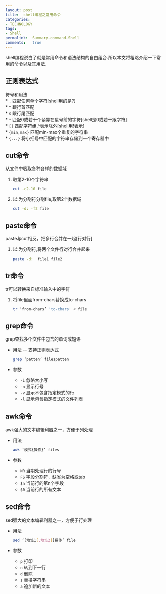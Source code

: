 ```yaml
---
layout:	post
title:	shell编程之常用命令
categories:
- TECHNOLOGY
tags:
- Shell
permalink:  Summary-command-Shell
comments:	true
---
```

shell编程说白了就是常用命令和语法结构的自由组合.所以本文将粗略介绍一下常用的命令以及其用法.
<!-- more -->


## 正则表达式
符号和用法  
	* `.`	匹配任何单个字符[shell用的是?]  
	* `^`	跟行首匹配  
	* `$`	跟行尾匹配  
	* `*`	匹配0或若干个紧靠在星号前的字符[shell是0或若干跟字符]  
	* `[]`	匹配字符组,^表示除外[shell用!表示]  
	* `{min,max}`	匹配min-max个重复的字符串  
	* `{...}`	将小括号中匹配的字符串存储到一个寄存器中


## cut命令
从文件中吸取各种各样的数据域  

1. 取第2-10个字符串

	```bash
	cut -c2-10 file
	```
2. 以:为分割符分割file,取第2个数据域

	```bash
	cut -d: -f2 file
	```

## paste命令
paste与cut相反，把多行合并在一起[行对行]  

1. 以:为分割符,将两个文件行对行合并起来

	```bash
	paste -d:  file1 file2
	```
## tr命令
tr可以转换来自标准输入中的字符

1. 将file里面from-chars替换成to-chars

	```bash
	tr ‘from-chars’ 'to-chars' < file
	```

## grep命令
grep查找多个文件中包含的单词或短语

* 用法 -- 支持正则表达式

	```bash
	grep ‘patten’ filespatten
	```
* 参数
	* `-i`	忽略大小写
	* `-n`	显示行号
	* `-v`	显示不包含指定模式的行
	* `-l`	显示包含指定模式的文件列表

## awk命令
awk强大的文本编辑利器之一，方便于列处理

* 用法

	```bash
	awk ‘模式{操作}’ files
	```
* 参数
	* `NR`	当期处理行的行号
	* `FS`	字段分割符，缺省为空格或tab
	* `$n`	当前行的第n个字段
	* `$0`	当前行的所有文本

## sed命令
sed强大的文本编辑利器之一，方便于行处理

* 用法

	```bash
	sed ‘[地址1[,地址2]]操作’ file
	```
* 参数
	* `p`	打印
	* `n`	转到下一行
	* `d`	删除
	* `s`	替换字符串
	* `a`	追加新的文本
